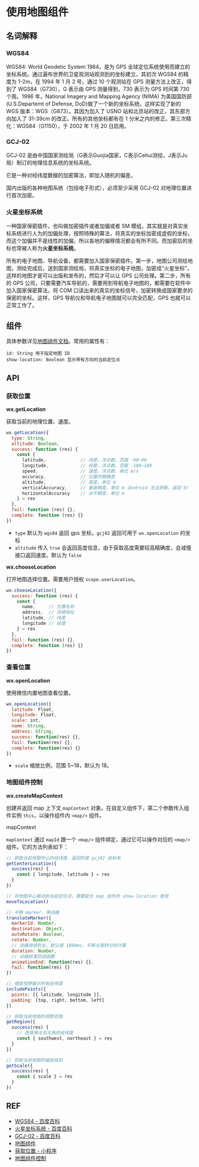 # 使用地图组件

## 名词解释

### WGS84

WGS84: World Geodetic System 1984，是为 GPS 全球定位系统使用而建立的坐标系统。通过遍布世界的卫星观测站观测到的坐标建立，其初次 WGS84 的精度为 1-2m，在 1994 年 1 月 2 号，通过 10 个观测站在 GPS 测量方法上改正，得到了 WGS84（G730），G 表示由 GPS 测量得到，730 表示为 GPS 时间第 730 个周。1996 年，National Imagery and Mapping Agency (NIMA) 为美国国防部 (U.S.Departemt of Defense, DoD)做了一个新的坐标系统。这样实现了新的 WGS 版本：WGS（G873）。其因为加入了 USNO 站和北京站的改正，其东部方向加入了 31-39cm 的改正。所有的其他坐标都有在 1 分米之内的修正。第三次精化：WGS84（G1150），于 2002 年 1 月 20 日启用。

### GCJ-02

GCJ-02 是由中国国家测绘局（G表示Guojia国家，C表示Cehui测绘，J表示Ju局）制订的地理信息系统的坐标系统。

它是一种对经纬度数据的加密算法，即加入随机的偏差。

国内出版的各种地图系统（包括电子形式），必须至少采用 GCJ-02 对地理位置进行首次加密。

### 火星坐标系统

一种国家保密插件，也叫做加密插件或者加偏或者 SM 模组，其实就是对真实坐标系统进行人为的加偏处理，按照特殊的算法，将真实的坐标加密成虚假的坐标，而这个加偏并不是线性的加偏，所以各地的偏移情况都会有所不同。而加密后的坐标也常被人称为**火星坐标系统**。

所有的电子地图、导航设备，都需要加入国家保密插件。第一步，地图公司测绘地图，测绘完成后，送到国家测绘局，将真实坐标的电子地图，加密成“火星坐标”，这样的地图才是可以出版和发布的，然后才可以让 GPS 公司处理。第二步，所有的 GPS 公司，只要需要汽车导航的，需要用到导航电子地图的，都需要在软件中加入国家保密算法，将 COM 口读出来的真实的坐标信号，加密转换成国家要求的保密的坐标。这样，GPS 导航仪和导航电子地图就可以完全匹配，GPS 也就可以正常工作了。

## 组件

具体参数详见[地图组件文档][component]。常用的属性有：

```
id: String 用于指定地图 ID
show-location: Boolean 显示带有方向的当前定位点
```

## API

### 获取位置

**wx.getLocation**

获取当前的地理位置、速度。

```js
wx.getLocation({
  type: String,
  altitude: Boolean,
  success: function (res) {
    const { 
      latitude,             // 纬度，浮点数，范围 -90~90
      longitude,            // 经度，浮点数，范围 -180~180
      speed,                // 速度，浮点数，单位 m/s
      accuracy,             // 位置的精确度
      altitude,             // 高度，单位 m
      verticalAccuracy,     // 垂直精度，单位 m（Android 无法获取，返回 0）
      horizontalAccuracy    // 水平精度，单位 m
    } = res
  },
  fail: function (res) {},
  complete: function (res) {}
})
```

- `type` 默认为 `wgs84` 返回 gps 坐标，`gcj02` 返回可用于 `wx.openLocation` 的坐标
- `altitude` 传入 `true` 会返回高度信息，由于获取高度需要较高精确度，会减慢接口返回速度。默认为 `false`

**wx.chooseLocation**

打开地图选择位置。需要用户授权 `scope.userLocation`。

```js
wx.chooseLocation({
  success: function (res) {
    const {
      name,     // 位置名称
      address,  // 详细地址
      latitude, // 纬度
      longitude // 经度
    } = res
  },
  fail: function (res) {},
  complete: function (res) {}
})
```

### 查看位置

**wx.openLocation**

​使用微信内置地图查看位置。

```js
wx.openLocation({
  latitude: Float,
  longitude: Float,
  scale: int,
  name: String,
  address: String,
  success: function(res) {},
  fail: function(res) {},
  complete: function(res) {}
})
```

- `scale` 缩放比例，范围 5~18，默认为 18。

### 地图组件控制

**wx.createMapContext**

创建并返回 map 上下文 `mapContext` 对象。在自定义组件下，第二个参数传入组件实例 `this`，以操作组件内 `<map/>` 组件。

mapContext

`mapContext` 通过 `mapId` 跟一个 `<map/>` 组件绑定，通过它可以操作对应的 `<map/>` 组件。它的方法列表如下：

```js
// 获取当前地图中心的经纬度，返回的是 gcj02 坐标系
getCenterLocation({
  success(res) {
    const { longitude, latitude } = res
  }
})

// 将地图中心移动到当前定位点，需要配合 map 组件的 show-location 使用
moveToLocation()

// 平移 marker，带动画
translateMarker({
  markerId: Number,
  destination: Object,
  autoRotate: Boolean,
  rotate: Number,
  // 动画持续时长，默认值 1000ms，平移与旋转分别计算
  duration: Number,
  // 动画结束回调函数
  animationEnd: function(res) {},
  fail: function(res) {}
})

// 缩放视野展示所有经纬度
includePoints({
  points: [{ latitude, longitude }],
  padding: [top, right, bottom, left]
})

// 获取当前地图的视野范围
getRegion({
  success(res) {
    // 西南角与东北角的经纬度
    const { southwest, northeast } = res
  }
})

// 获取当前地图的缩放级别
getScale({
  success(res) {
    const { scale } = res
  }
})
```

## REF

- [WGS84 - 百度百科][wgs84]
- [火星坐标系统 - 百度百科][mars]
- [GCJ-02 - 百度百科][gcj02]
- [地图组件][component]
- [获取位置 - 小程序][location]
- [地图组件控制][api.map]

[wgs84]: https://baike.baidu.com/item/WGS84/4380144
[gcj02]: https://baike.baidu.com/item/GCJ-02/1913612
[mars]: https://baike.baidu.com/item/%E7%81%AB%E6%98%9F%E5%9D%90%E6%A0%87%E7%B3%BB%E7%BB%9F/6734069
[component]: https://developers.weixin.qq.com/miniprogram/dev/component/map.html#map
[location]: https://developers.weixin.qq.com/miniprogram/dev/api/location.html
[api.map]: https://developers.weixin.qq.com/miniprogram/dev/api/api-map.html